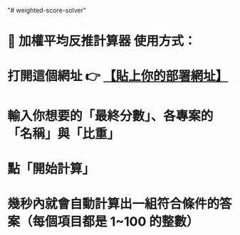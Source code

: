 "# weighted-score-solver" 
# 🎯 加權平均反推計算器 使用方式：

# 打開這個網址 👉 [【貼上你的部署網址】](https://weighted-score-solver-adadadadada.streamlit.app/)

# 輸入你想要的「最終分數」、各專案的「名稱」與「比重」

# 點「開始計算」

# 幾秒內就會自動計算出一組符合條件的答案（每個項目都是 1~100 的整數）